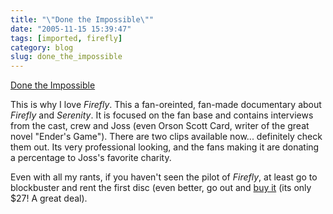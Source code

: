 ```yaml
---
title: "\"Done the Impossible\""
date: "2005-11-15 15:39:47"
tags: [imported, firefly]
category: blog
slug: done_the_impossible
---
```


<a href="https://www.donetheimpossible.com/">Done the Impossible</a>

This is why I love <em>Firefly</em>. This a fan-oreinted, fan-made documentary about <em>Firefly</em> and <em>Serenity</em>. It is focused on the fan base and contains interviews from the cast, crew and Joss (even Orson Scott Card, writer of the great novel "Ender's Game"). There are two clips available now... definitely check them out. Its very professional looking, and the fans making it are donating a percentage to Joss's favorite charity.

Even with all my rants, if you haven't seen the pilot of <em>Firefly</em>, at least go to blockbuster and rent the first disc (even better, go out and <a href="https://www.amazon.com/gp/product/B0000AQS0F/103-3482693-3975003?v=glance&n=130&n=507846&s=dvd&v=glance">buy it</a> (its only $27! A great deal).
